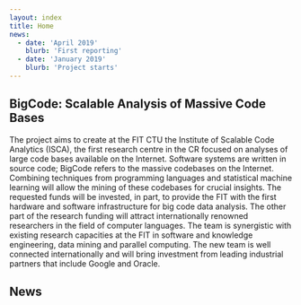 ```yaml
---
layout: index
title: Home
news:
  - date: 'April 2019'
    blurb: 'First reporting'
  - date: 'January 2019'
    blurb: 'Project starts'
---
```


## BigCode: Scalable Analysis of Massive Code Bases

The project aims to create at the FIT CTU the Institute of Scalable Code Analytics (ISCA), the first research centre in the CR focused on analyses of large code bases available on the Internet. Software systems are written in source code; BigCode refers to the massive codebases on the Internet. Combining techniques from programming languages and statistical machine learning will allow the mining of these codebases for crucial insights. The requested funds will be invested, in part, to provide the FIT with the first hardware and software infrastructure for big code data analysis. The other part of the research funding will attract internationally renowned researchers in the field of computer languages. The team is synergistic with existing research capacities at the FIT in software and knowledge engineering, data mining and parallel computing. The new team is well connected internationally and will bring investment from leading industrial partners that include Google and Oracle.

## News

